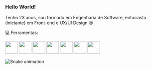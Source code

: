 ### Hello World!

Tenho 23 anos, sou formado em Engenharia de Software, entusiasta (iniciante) em Front-end e UX/UI Design :wink:



:computer: Ferramentas:

<code><img src="https://cdn.jsdelivr.net/gh/devicons/devicon/icons/html5/html5-original.svg" width="40" height="40" /></code>
<code><img src="https://cdn.jsdelivr.net/gh/devicons/devicon/icons/css3/css3-original.svg" width="40" height="40" /></code>
<code><img src="https://cdn.jsdelivr.net/gh/devicons/devicon/icons/sass/sass-original.svg" width="40" height="40" /></code>
<code><img src="https://cdn.jsdelivr.net/gh/devicons/devicon/icons/javascript/javascript-original.svg" width="40" height="40" /></code>
<code><img src="https://cdn.jsdelivr.net/gh/devicons/devicon/icons/bootstrap/bootstrap-original.svg" width="40" height="40" /></code>
<code><img src="https://cdn.jsdelivr.net/gh/devicons/devicon/icons/mysql/mysql-original.svg" width="40" height="40" /></code>
<code><img src="https://cdn.jsdelivr.net/gh/devicons/devicon/icons/php/php-original.svg" width="40" height="40" /></code>


![Snake animation](https://github.com/seu-usuário-aqui/wesed/blob/output/github-contribution-grid-snake.svg)


<!-- reativar isso qd tiver daados pra mostrar
<div align="center">
  <div style="display: flex; align-items: flex-start;">
    <img src="https://github-readme-stats.vercel.app/api/top-langs/?username=wesed&layout=compact&langs_count=7&theme=dracula"/>
    <img src="https://github-readme-stats.vercel.app/api?username=wesed&show_icons=true&theme=dracula&include_all_commits=true&count_private=true"/>
  </div>
</div>  -->


<!--
**Wesed/Wesed** is a ✨ _special_ ✨ repository because its `README.md` (this file) appears on your GitHub profile.

Here are some ideas to get you started:

- 🔭 I’m currently working on ...
- 🌱 I’m currently learning ...
- 👯 I’m looking to collaborate on ...
- 🤔 I’m looking for help with ...
- 💬 Ask me about ...
- 📫 How to reach me: ...
- 😄 Pronouns: ...
- ⚡ Fun fact: ...
-->
